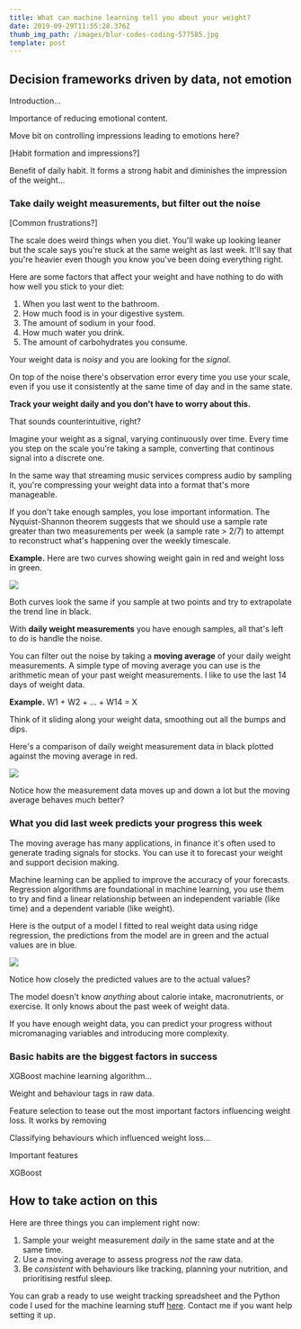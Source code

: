 ```yaml
---
title: What can machine learning tell you about your weight?
date: 2019-09-29T11:55:28.376Z
thumb_img_path: /images/blur-codes-coding-577585.jpg
template: post
---
```

## Decision frameworks driven by data, not emotion

Introduction...

Importance of reducing emotional content.

Move bit on controlling impressions leading to emotions here?

\[Habit formation and impressions?]

Benefit of daily habit. It forms a strong habit and diminishes the impression of the weight...

### Take daily weight measurements, but filter out the noise

\[Common frustrations?]

The scale does weird things when you diet. You'll wake up looking leaner but the scale says you're stuck at the same weight as last week. It'll say that you're heavier even though you know you've been doing everything right.

Here are some factors that affect your weight and have nothing to do with how well you stick to your diet:

1. When you last went to the bathroom.
2. How much food is in your digestive system.
3. The amount of sodium in your food.
4. How much water you drink.
5. The amount of carbohydrates you consume.

Your weight data is _noisy_ and you are looking for the _signal_.

On top of the noise there's observation error every time you use your scale, even if you use it consistently at the same time of day and in the same state.

**Track your weight daily and you don't have to worry about this.**

That sounds counterintuitive, right?

Imagine your weight as a signal, varying continuously over time. Every time you step on the scale you're taking a sample, converting that continous signal into a discrete one.

In the same way that streaming music services compress audio by sampling it, you're compressing your weight data into a format that's more manageable.

If you don't take enough samples, you lose important information. The Nyquist-Shannon theorem suggests that we should use a sample rate greater than two measurements per week (a sample rate > 2/7) to attempt to reconstruct what's happening over the weekly timescale.

**Example.** Here are two curves showing weight gain in red and weight loss in green.

![](/images/untitled-design-3.png)

Both curves look the same if you sample at two points and try to extrapolate the trend line in black.

With **daily weight measurements** you have enough samples, all that's left to do is handle the noise.

You can filter out the noise by taking a **moving average** of your daily weight measurements. A simple type of moving average you can use is the arithmetic mean of your past weight measurements. I like to use the last 14 days of weight data.

**Example.** W1 + W2 + ... + W14 = X 

Think of it sliding along your weight data, smoothing out all the bumps and dips.

Here's a comparison of daily weight measurement data in black plotted against the moving average in red.

![](/images/ma.png)

Notice how the measurement data moves up and down a lot but the moving average behaves much better?

### What you did last week predicts your progress this week

The moving average has many applications, in finance it's often used to generate trading signals for stocks. You can use it to forecast your weight and support decision making.

Machine learning can be applied to improve the accuracy of your forecasts. Regression algorithms are foundational in machine learning, you use them to try and find a linear relationship between an independent variable (like time) and a dependent variable (like weight).

Here is the output of a model I fitted to real weight data using ridge regression, the predictions from the model are in green and the actual values are in blue.

![](/images/model.png)

Notice how closely the predicted values are to the actual values?

The model doesn't know _anything_ about calorie intake, macronutrients, or exercise. It only knows about the past week of weight data.

If you have enough weight data, you can predict your progress without micromanaging variables and introducing more complexity.

### Basic habits are the biggest factors in success

XGBoost machine learning algorithm...

Weight and behaviour tags in raw data.

Feature selection to tease out the most important factors influencing weight loss. It works by removing 

Classifying behaviours which influenced weight loss...

Important features

XGBoost

## How to take action on this

Here are three things you can implement right now:

1. Sample your weight measurement _daily_ in the same state and at the same time.
2. Use a moving average to assess progress _not_ the raw data.
3. Be _consistent_ with behaviours like tracking, planning your nutrition, and prioritising restful sleep.

You can grab a ready to use weight tracking spreadsheet and the Python code I used for the machine learning stuff [here](https://drive.google.com/open?id=1pTS0x-9m8XKafIuUMQi7fvN1gglt9jLY). Contact me if you want help setting it up.
